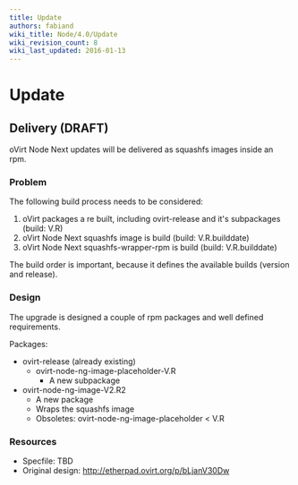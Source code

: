 ```yaml
---
title: Update
authors: fabiand
wiki_title: Node/4.0/Update
wiki_revision_count: 8
wiki_last_updated: 2016-01-13
---
```


# Update

## Delivery (DRAFT)

oVirt Node Next updates will be delivered as squashfs images inside an rpm.

### Problem

The following build process needs to be considered:

1.  oVirt packages a re built, including ovirt-release and it's subpackages (build: V.R)
2.  oVirt Node Next squashfs image is build (build: V.R.builddate)
3.  oVirt Node Next squashfs-wrapper-rpm is build (build: V.R.builddate)

The build order is important, because it defines the available builds (version and release).

### Design

The upgrade is designed a couple of rpm packages and well defined requirements.

Packages:

*   ovirt-release (already existing)
    -   ovirt-node-ng-image-placeholder-V.R
        -   A new subpackage
*   ovirt-node-ng-image-V2.R2
    -   A new package
    -   Wraps the squashfs image
    -   Obsoletes: ovirt-node-ng-image-placeholder < V.R

### Resources

*   Specfile: TBD
*   Original design: <http://etherpad.ovirt.org/p/bLjanV30Dw>
